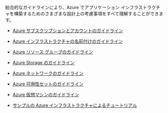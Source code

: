 総合的なガイドラインにより、Azure でアプリケーション インフラストラクチャを構築するためのさまざまな設計上の考慮事項をすべて理解することができます。

- [Azure サブスクリプションとアカウントのガイドライン](../articles/virtual-machines/virtual-machines-linux-infrastructure-subscription-accounts-guidelines.md)
- [Azure インフラストラクチャの名前付けのガイドライン](../articles/virtual-machines/virtual-machines-linux-infrastructure-naming-guidelines.md)
- [Azure リソース グループのガイドライン](../articles/virtual-machines/virtual-machines-linux-infrastructure-resource-groups-guidelines.md)
- [Azure Storage のガイドライン](../articles/virtual-machines/virtual-machines-linux-infrastructure-storage-solutions-guidelines.md)
- [Azure ネットワークのガイドライン](../articles/virtual-machines/virtual-machines-linux-infrastructure-networking-guidelines.md)
- [Azure 可用性セットのガイドライン](../articles/virtual-machines/virtual-machines-linux-infrastructure-availability-sets-guidelines.md)
- [Azure 仮想マシンのガイドライン](../articles/virtual-machines/virtual-machines-linux-infrastructure-virtual-machine-guidelines.md)

- [サンプルの Azure インフラストラクチャによるチュートリアル](../articles/virtual-machines/virtual-machines-linux-infrastructure-example.md)

<!---HONumber=AcomDC_0629_2016-->